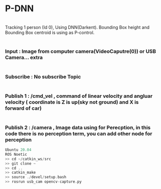 # P-DNN

<br/>Tracking 1 person (Id 0), Using DNN(Darkent). Bounding Box height and Bounding Box centroid is using as P-control.

### <br/> Input : Image from computer camera(VideoCaputre(0)) or USB Camera... extra

### <br/> Subscribe : No subscribe Topic

### <br/> Publish 1 : /cmd_vel , command of linear velocity and angluar velocity ( coordinate is Z is up(sky not ground) and X is forward of car)

### <br/> Publish 2 : /camera , Image data using for Perecption, in this code there is no perception term, you can add other node for perception


```c
Ubuntu 20.04
ROS Noetic
>> cd ~/catkin_ws/src
>> git clone ~
>> cd ..
>> catkin_make
>> source ./devel/setup.bash
>> rosrun usb_cam opencv-capture.py
```
